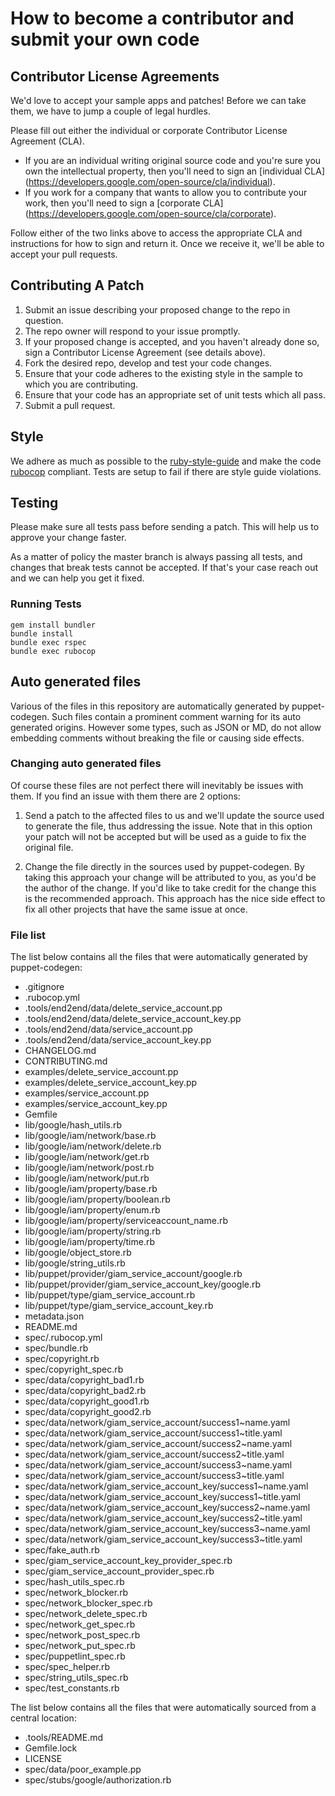 # How to become a contributor and submit your own code

## Contributor License Agreements

We'd love to accept your sample apps and patches! Before we can take them, we
have to jump a couple of legal hurdles.

Please fill out either the individual or corporate Contributor License
Agreement (CLA).

  * If you are an individual writing original source code and you're sure you
    own the intellectual property, then you'll need to sign an [individual CLA]
    (https://developers.google.com/open-source/cla/individual).
  * If you work for a company that wants to allow you to contribute your work,
    then you'll need to sign a [corporate CLA]
    (https://developers.google.com/open-source/cla/corporate).

Follow either of the two links above to access the appropriate CLA and
instructions for how to sign and return it. Once we receive it, we'll
be able to accept your pull requests.

## Contributing A Patch

1. Submit an issue describing your proposed change to the repo in question.
1. The repo owner will respond to your issue promptly.
1. If your proposed change is accepted, and you haven't already done so, sign a
   Contributor License Agreement (see details above).
1. Fork the desired repo, develop and test your code changes.
1. Ensure that your code adheres to the existing style in the sample to which
   you are contributing.
1. Ensure that your code has an appropriate set of unit tests which all pass.
1. Submit a pull request.

## Style

We adhere as much as possible to the [ruby-style-guide][] and make the code
[rubocop][] compliant. Tests are setup to fail if there are style guide
violations.

## Testing

Please make sure all tests pass before sending a patch. This will help us to
approve your change faster.

As a matter of policy the master branch is always passing all tests, and changes
that break tests cannot be accepted. If that's your case reach out and we can
help you get it fixed.

### Running Tests

```
gem install bundler
bundle install
bundle exec rspec
bundle exec rubocop
```

## Auto generated files

Various of the files in this repository are automatically generated by
puppet-codegen. Such files contain a prominent comment warning for its
auto generated origins. However some types, such as JSON or MD, do not allow
embedding comments without breaking the file or causing side effects.

### Changing auto generated files

Of course these files are not perfect there will inevitably be issues with them.
If you find an issue with them there are 2 options:

1. Send a patch to the affected files to us and we'll update the source used to
   generate the file, thus addressing the issue. Note that in this option your
   patch will not be accepted but will be used as a guide to fix the original
   file.

2. Change the file directly in the sources used by puppet-codegen. By taking
   this approach your change will be attributed to you, as you'd be the author
   of the change. If you'd like to take credit for the change this is the
   recommended approach. This approach has the nice side effect to fix all other
   projects that have the same issue at once.

### File list

The list below contains all the files that were automatically generated by
puppet-codegen:

  * .gitignore
  * .rubocop.yml
  * .tools/end2end/data/delete_service_account.pp
  * .tools/end2end/data/delete_service_account_key.pp
  * .tools/end2end/data/service_account.pp
  * .tools/end2end/data/service_account_key.pp
  * CHANGELOG.md
  * CONTRIBUTING.md
  * examples/delete_service_account.pp
  * examples/delete_service_account_key.pp
  * examples/service_account.pp
  * examples/service_account_key.pp
  * Gemfile
  * lib/google/hash_utils.rb
  * lib/google/iam/network/base.rb
  * lib/google/iam/network/delete.rb
  * lib/google/iam/network/get.rb
  * lib/google/iam/network/post.rb
  * lib/google/iam/network/put.rb
  * lib/google/iam/property/base.rb
  * lib/google/iam/property/boolean.rb
  * lib/google/iam/property/enum.rb
  * lib/google/iam/property/serviceaccount_name.rb
  * lib/google/iam/property/string.rb
  * lib/google/iam/property/time.rb
  * lib/google/object_store.rb
  * lib/google/string_utils.rb
  * lib/puppet/provider/giam_service_account/google.rb
  * lib/puppet/provider/giam_service_account_key/google.rb
  * lib/puppet/type/giam_service_account.rb
  * lib/puppet/type/giam_service_account_key.rb
  * metadata.json
  * README.md
  * spec/.rubocop.yml
  * spec/bundle.rb
  * spec/copyright.rb
  * spec/copyright_spec.rb
  * spec/data/copyright_bad1.rb
  * spec/data/copyright_bad2.rb
  * spec/data/copyright_good1.rb
  * spec/data/copyright_good2.rb
  * spec/data/network/giam_service_account/success1~name.yaml
  * spec/data/network/giam_service_account/success1~title.yaml
  * spec/data/network/giam_service_account/success2~name.yaml
  * spec/data/network/giam_service_account/success2~title.yaml
  * spec/data/network/giam_service_account/success3~name.yaml
  * spec/data/network/giam_service_account/success3~title.yaml
  * spec/data/network/giam_service_account_key/success1~name.yaml
  * spec/data/network/giam_service_account_key/success1~title.yaml
  * spec/data/network/giam_service_account_key/success2~name.yaml
  * spec/data/network/giam_service_account_key/success2~title.yaml
  * spec/data/network/giam_service_account_key/success3~name.yaml
  * spec/data/network/giam_service_account_key/success3~title.yaml
  * spec/fake_auth.rb
  * spec/giam_service_account_key_provider_spec.rb
  * spec/giam_service_account_provider_spec.rb
  * spec/hash_utils_spec.rb
  * spec/network_blocker.rb
  * spec/network_blocker_spec.rb
  * spec/network_delete_spec.rb
  * spec/network_get_spec.rb
  * spec/network_post_spec.rb
  * spec/network_put_spec.rb
  * spec/puppetlint_spec.rb
  * spec/spec_helper.rb
  * spec/string_utils_spec.rb
  * spec/test_constants.rb

The list below contains all the files that were automatically sourced from a
central location:

  * .tools/README.md
  * Gemfile.lock
  * LICENSE
  * spec/data/poor_example.pp
  * spec/stubs/google/authorization.rb

[ruby-style-guide]: https://github.com/bbatsov/ruby-style-guide
[rubocop]: https://rubocop.readthedocs.io/en/latest/
